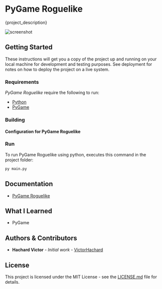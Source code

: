 # PyGame Roguelike

{project_description}

![screenshot](../master/res/{image})

## Getting Started

These instructions will get you a copy of the project up and running on your local machine for development and testing purposes. See deployment for notes on how to deploy the project on a live system.

### Requirements

*PyGame Roguelike* require the following to run:

- [Python](https://www.python.org/downloads/)
- [PyGame](https://www.pygame.org/news)

### Building

#### Configuration for PyGame Roguelike



### Run

To run PyGame Roguelike using python, executes this command in the project folder:

```bash
py main.py
```

## Documentation

- [PyGame Roguelike](https://github.com/VictorHachard/{repository}/wiki/{wiki}---Documentation)

## What I Learned

- PyGame

## Authors & Contributors

* **Hachard Victor** - *Initial work* - [VictorHachard](https://github.com/VictorHachard)

## License

This project is licensed under the MIT License - see the [LICENSE.md](../master/LICENSE) file for details.
